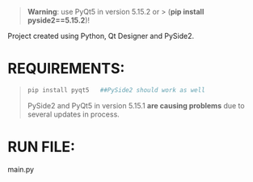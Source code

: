 

> **Warning**: use PyQt5 in version 5.15.2 or > (**pip install pyside2==5.15.2**)!


Project created using Python, Qt Designer and PySide2.

# REQUIREMENTS:
> ```sh
> pip install pyqt5   ##PySide2 should work as well
> ```
> PySide2 and PyQt5 in version 5.15.1 **are causing problems** due to several updates in process.

# RUN FILE:
main.py



